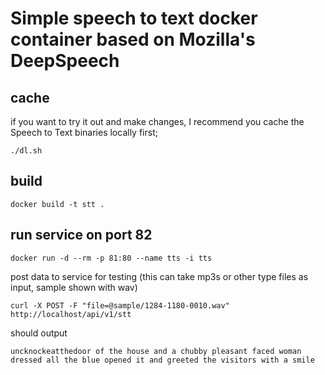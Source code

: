 # Simple speech to text docker container based on Mozilla's DeepSpeech

## cache
if you want to try it out and make changes, I recommend you cache the Speech to Text binaries locally first;
```
./dl.sh
```

## build
```
docker build -t stt .
```

## run service on port 82
```
docker run -d --rm -p 81:80 --name tts -i tts
```

post data to service for testing (this can take mp3s or other type files as input, sample shown with wav)
```
curl -X POST -F "file=@sample/1284-1180-0010.wav" http://localhost/api/v1/stt
```

should output
```
uncknockeatthedoor of the house and a chubby pleasant faced woman dressed all the blue opened it and greeted the visitors with a smile
```
